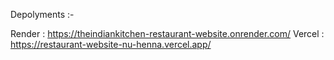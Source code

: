 Depolyments :-

Render : https://theindiankitchen-restaurant-website.onrender.com/
Vercel : https://restaurant-website-nu-henna.vercel.app/
